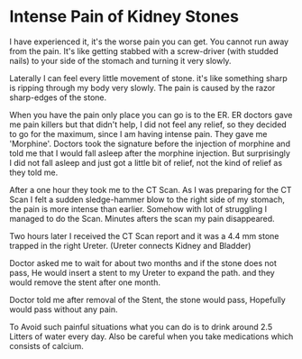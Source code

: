 # Intense Pain of Kidney Stones 
I have experienced it, it's the worse pain you can get. You cannot run away from the pain. It's like getting stabbed with a screw-driver (with studded nails) to your side of the stomach and turning it very slowly.

Laterally I can feel every little movement of stone.  it's like something sharp is ripping through my body very slowly. The pain is caused by the razor sharp-edges of the stone.

When you have the pain only place you can go is to the ER. ER doctors gave me pain killers but that didn't help, I did not feel any relief, so they decided to go for the maximum, since I am having intense pain. They gave me 'Morphine'. Doctors took the signature before the injection of morphine and told me that I would fall asleep after the morphine injection. But surprisingly I did not fall asleep and just got a  little bit of relief, not the kind of relief as they told me.

After a one hour they took me to the CT Scan. As I was preparing for the CT Scan I felt a sudden sledge-hammer blow to the right side of my stomach, the pain is more intense than earlier. Somehow with lot of struggling I managed to do the Scan.  Minutes afters the scan my pain disappeared.

Two hours later I received the CT Scan report and it was a 4.4 mm stone trapped  in the right Ureter.
(Ureter connects Kidney and Bladder)

Doctor asked me to wait for about two months and if the stone does not pass, He would insert a stent to my Ureter to expand the path. and they would remove the stent after one month.

Doctor told me after removal of the Stent, the stone would pass, Hopefully would pass without any pain.

To Avoid such painful situations what you can do is to drink around 2.5 Litters of water every day. Also be careful when you take medications which consists of calcium.